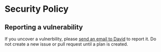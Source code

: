 # Security Policy

## Reporting a vulnerability

If you uncover a vulnerbility, please [send an email to 
David](mailto:contact@jsdevs.co) to report it. Do not create a new issue or
pull request until a plan is created.

